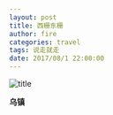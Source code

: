 ```yaml
---
layout: post
title: 西栅东栅
author: fire
categories: travel 
tags: 说走就走
date: 2017/08/1 22:00:00
---
```


![title](https://image.sideproject.cn/titlex/titlex_073.jpg)

**乌镇**

